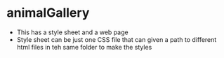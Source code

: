 # animalGallery
  - This has a style sheet and a web page
  - Style sheet can be just one CSS file that can given a path to different html files in teh same folder to make the styles
